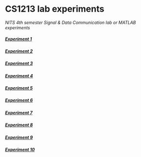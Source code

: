 # CS1213 lab experiments
_NITS 4th semester Signal &amp; Data Communication lab or MATLAB experiments_

##### [Experiment 1](https://surendrajat.github.io/CS1213_lab_experiments/html/experiment_1.html)

##### [Experiment 2](https://surendrajat.github.io/CS1213_lab_experiments/html/experiment_2.html)

##### [Experiment 3](https://surendrajat.github.io/CS1213_lab_experiments/html/experiment_3.html)

##### [Experiment 4](https://surendrajat.github.io/CS1213_lab_experiments/html/experiment_4.html)

##### [Experiment 5](https://surendrajat.github.io/CS1213_lab_experiments/html/experiment_5.html)

##### [Experiment 6](https://surendrajat.github.io/CS1213_lab_experiments/html/experiment_6.html)

##### [Experiment 7](https://surendrajat.github.io/CS1213_lab_experiments/html/experiment_7.html)

##### [Experiment 8](https://surendrajat.github.io/CS1213_lab_experiments/html/experiment_8.html)

##### [Experiment 9](https://surendrajat.github.io/CS1213_lab_experiments/html/experiment_9.html)

##### [Experiment 10](https://surendrajat.github.io/CS1213_lab_experiments/html/experiment_10.html)